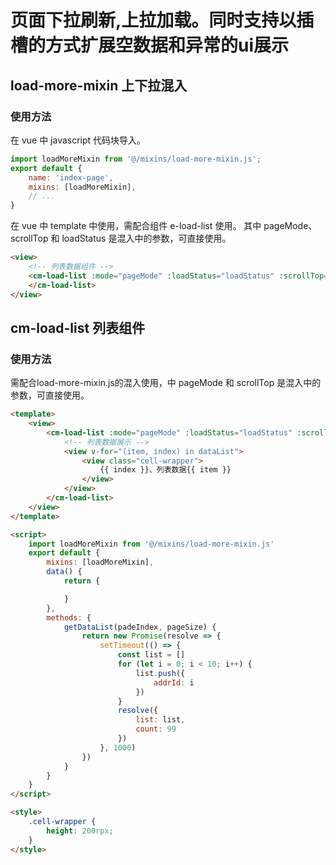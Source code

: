 # 页面下拉刷新,上拉加载。同时支持以插槽的方式扩展空数据和异常的ui展示

## load-more-mixin 上下拉混入

### 使用方法
在 vue 中 javascript 代码块导入。
```javascript
import loadMoreMixin from '@/mixins/load-more-mixin.js';
export default {
	name: 'index-page',
	mixins: [loadMoreMixin],
	// ...
}
```
在 vue 中 template 中使用，需配合组件 e-load-list 使用。
其中 pageMode、 scrollTop 和 loadStatus 是混入中的参数，可直接使用。
```html
<view>
	<!-- 列表数据组件 -->
	<cm-load-list :mode="pageMode" :loadStatus="loadStatus" :scrollTop="scrollTop">
	</cm-load-list>
</view>
```

## cm-load-list 列表组件

### 使用方法
需配合load-more-mixin.js的混入使用，中 pageMode 和 scrollTop 是混入中的参数，可直接使用。
```html
<template>
	<view>
		<cm-load-list :mode="pageMode" :loadStatus="loadStatus" :scrollTop="scrollTop">
			<!-- 列表数据展示 -->
			<view v-for="(item, index) in dataList">
				<view class="cell-wrapper">
					{{ index }}、列表数据{{ item }}
				</view>
			</view>
		</cm-load-list>
	</view>
</template>

<script>
	import loadMoreMixin from '@/mixins/load-more-mixin.js'
	export default {
		mixins: [loadMoreMixin],
		data() {
			return {

			}
		},
		methods: {
			getDataList(padeIndex, pageSize) {
				return new Promise(resolve => {
					setTimeout(() => {
						const list = []
						for (let i = 0; i < 10; i++) {
							list.push({
								addrId: i
							})
						}
						resolve({
							list: list,
							count: 99
						})
					}, 1000)
				})
			}
		}
	}
</script>

<style>
	.cell-wrapper {
		height: 200rpx;
	}
</style>

```